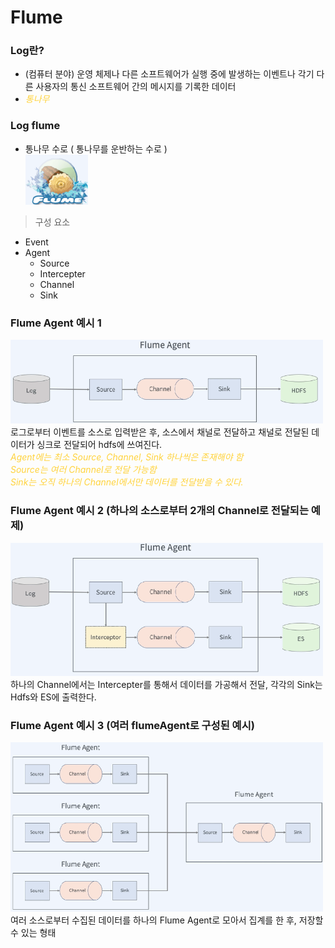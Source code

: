 # Flume
### Log란?
- (컴퓨터 분야) 운영 체제나 다른 소프트웨어가 실행 중에 발생하는 이벤트나 각기 다른 사용자의 통신 소프트웨어 간의 메시지를 기록한 데이터
- <span style="color:#ffd33d">*통나무*</span> 

### Log flume  
- 통나무 수로 ( 통나무를 운반하는 수로 )  
<img src="../img/Flumelogo.png" width="100" height=""></img>  

> 구성 요소
- Event
- Agent
  - Source
  - Intercepter
  - Channel
  - Sink

### Flume Agent 예시 1  
<img src="../img/flumeAgent.png" width="500" height=""></img>  
로그로부터 이벤트를 소스로 입력받은 후, 소스에서 채널로 전달하고 채널로 전달된 데이터가 싱크로 전달되어 hdfs에 쓰여진다.  
<span style="color:#ffd33d">*Agent에는 최소 Source, Channel, Sink 하나씩은 존재해야 함*</span>  
<span style="color:#ffd33d">*Source는 여러 Channel로 전달 가능함*</span>  
<span style="color:#ffd33d">*Sink는 오직 하나의 Channel에서만 데이터를 전달받을 수 있다.*</span>  

### Flume Agent 예시 2 (하나의 소스로부터 2개의 Channel로 전달되는 예제)  
<img src="../img/flumeAgent2.png" width="500" height=""></img>  
하나의 Channel에서는 Intercepter를 통해서 데이터를 가공해서 전달, 각각의 Sink는 Hdfs와 ES에 출력한다.  

### Flume Agent 예시 3  (여러 flumeAgent로 구성된 예시)
<img src="../img/flumeAgent3.png" width="500" height=""></img>  
여러 소스로부터 수집된 데이터를 하나의 Flume Agent로 모아서 집계를 한 후, 저장할 수 있는 형태  

